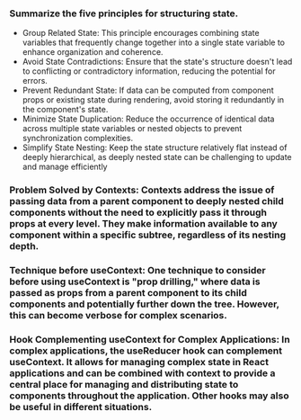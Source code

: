 ### Summarize the five principles for structuring state.
- Group Related State: This principle encourages combining state variables that frequently change together into a single state variable to enhance organization and coherence.
- Avoid State Contradictions: Ensure that the state's structure doesn't lead to conflicting or contradictory information, reducing the potential for errors.
- Prevent Redundant State: If data can be computed from component props or existing state during rendering, avoid storing it redundantly in the component's state.
- Minimize State Duplication: Reduce the occurrence of identical data across multiple state variables or nested objects to prevent synchronization complexities.
- Simplify State Nesting: Keep the state structure relatively flat instead of deeply hierarchical, as deeply nested state can be challenging to update and manage efficiently

### Problem Solved by Contexts: Contexts address the issue of passing data from a parent component to deeply nested child components without the need to explicitly pass it through props at every level. They make information available to any component within a specific subtree, regardless of its nesting depth.


### Technique before useContext: One technique to consider before using useContext is "prop drilling," where data is passed as props from a parent component to its child components and potentially further down the tree. However, this can become verbose for complex scenarios.


### Hook Complementing useContext for Complex Applications: In complex applications, the useReducer hook can complement useContext. It allows for managing complex state in React applications and can be combined with context to provide a central place for managing and distributing state to components throughout the application. Other hooks may also be useful in different situations.

